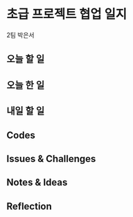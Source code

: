 # 초급 프로젝트 협업 일지
2팀 박은서

## 오늘 할 일

## 오늘 한 일

## 내일 할 일

## Codes

## Issues & Challenges

## Notes & Ideas

## Reflection
